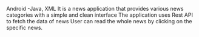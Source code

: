 Android -Java, XML
 It is a news application that provides various news categories with a simple and clean interface
 The application uses Rest API to fetch the data of news
 User can read the whole news by clicking on the specific news.

